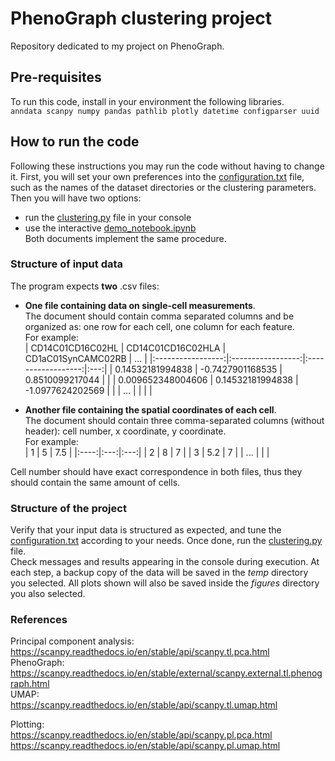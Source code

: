 # PhenoGraph clustering project  
Repository dedicated to my project on PhenoGraph.  

## Pre-requisites  
To run this code, install in your environment the following libraries.  
`anndata scanpy numpy pandas pathlib plotly datetime configparser uuid`  

## How to run the code  
Following these instructions you may run the code without having to change it. First, you will set your own preferences into the [configuration.txt](./configuration.txt) file, such as the names of the dataset directories or the clustering parameters. Then you will have two options:  
- run the [clustering.py](./clustering.py) file in your console  
- use the interactive [demo_notebook.ipynb](./demo_notebook.ipynb)  
Both documents implement the same procedure.

### Structure of input data  
The program expects **two** .csv files:  
- **One file containing data on single-cell measurements**.  
The document should contain comma separated columns and be organized as: one row for each cell, one column for each feature.  
For example:  
| CD14C01CD16C02HL  | CD14C01CD16C02HLA | CD1aC01SynCAMC02RB | ... |
|:-----------------:|:-----------------:|:------------------:|:---:|
|  0.14532181994838 |  -0.7427901168535 |   0.8510099217044  |     |
| 0.009652348004606 |  0.14532181994838 |  -1.0977624202569  |     |
|        ...        |                   |                    |     |  

- **Another file containing the spatial coordinates of each cell**.  
The document should contain three comma-separated columns (without header): cell number, x coordinate, y coordinate.  
For example:  
|   1  |  5  | 7.5 |
|:----:|:---:|:---:|
|   2  |  8  |  7  |
|   3  | 5.2 |  7  |
|  ... |     |     |  
  
Cell number should have exact correspondence in both files, thus they should contain the same amount of cells.  

### Structure of the project  
Verify that your input data is structured as expected, and tune the [configuration.txt](./configuration.txt) according to your needs. Once done, run the [clustering.py](./clustering.py) file.  
Check messages and results appearing in the console during execution.
At each step, a backup copy of the data will be saved in the *temp* directory you selected.
All plots shown will also be saved inside the *figures* directory you also selected.  

### References  
Principal component analysis:  
https://scanpy.readthedocs.io/en/stable/api/scanpy.tl.pca.html  
PhenoGraph:  
https://scanpy.readthedocs.io/en/stable/external/scanpy.external.tl.phenograph.html  
UMAP:  
https://scanpy.readthedocs.io/en/stable/api/scanpy.tl.umap.html  
  
Plotting:  
https://scanpy.readthedocs.io/en/stable/api/scanpy.pl.pca.html  
https://scanpy.readthedocs.io/en/stable/api/scanpy.pl.umap.html  